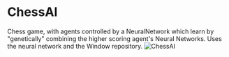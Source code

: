 # ChessAI
Chess game, with agents controlled by a NeuralNetwork which learn by "genetically" combining the higher scoring agent's Neural Networks.
Uses the neural network and the Window repository.
![ChessAI](https://user-images.githubusercontent.com/86021222/127756958-6d89c620-2727-4dd9-894a-258b1b00e741.png)

